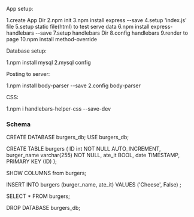 App setup:

1.create App Dir
2.npm init
3.npm install express --save
4.setup 'index.js' file
5.setup static file(html) to test serve data
6.npm install express-handlebars --save
7.setup handlebars Dir
8.config handlebars
9.render to page
10.npm install method-override

Database setup:

1.npm install mysql
2.mysql config

Posting to server:

1.npm install body-parser --save
2.config body-parser

CSS:

1.npm i handlebars-helper-css --save-dev


### Schema

CREATE DATABASE burgers_db;
USE burgers_db;

CREATE TABLE burgers
(
ID int NOT NULL AUTO_INCREMENT,
burger_name varchar(255) NOT NULL,
ate_it BOOL,
date TIMESTAMP,
PRIMARY KEY (ID)
);

SHOW COLUMNS from burgers;

INSERT INTO burgers (burger_name, ate_it) VALUES ('Cheese', False) ;

SELECT * FROM burgers;

DROP DATABASE burgers_db;